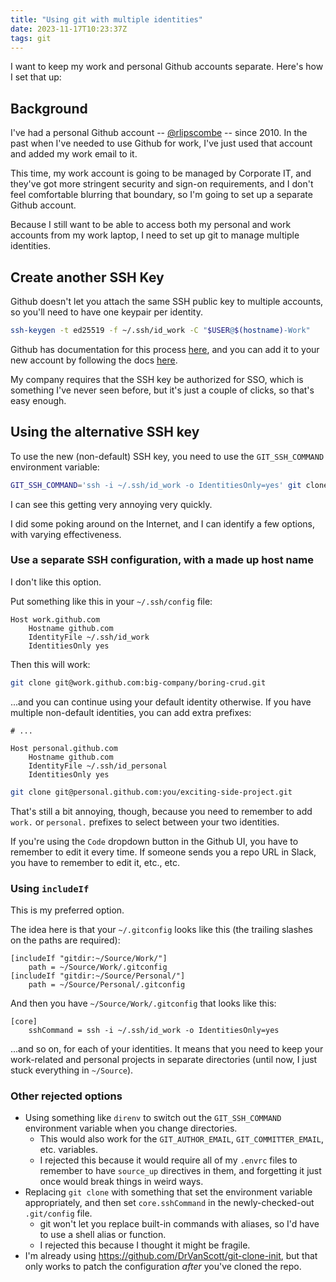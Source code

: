 ```yaml
---
title: "Using git with multiple identities"
date: 2023-11-17T10:23:37Z
tags: git
---
```


I want to keep my work and personal Github accounts separate. Here's how I set that up:

## Background

I've had a personal Github account -- [@rlipscombe](https://github.com/rlipscombe/) -- since 2010. In the past when I've
needed to use Github for work, I've just used that account and added my work email to it.

This time, my work account is going to be managed by Corporate IT, and they've got more stringent security and sign-on
requirements, and I don't feel comfortable blurring that boundary, so I'm going to set up a separate Github account.

Because I still want to be able to access both my personal and work accounts from my work laptop, I need to set up git
to manage multiple identities.

## Create another SSH Key

Github doesn't let you attach the same SSH public key to multiple accounts, so you'll need to have one keypair per identity.

```sh
ssh-keygen -t ed25519 -f ~/.ssh/id_work -C "$USER@$(hostname)-Work"
```

Github has documentation for this process [here](https://docs.github.com/en/authentication/connecting-to-github-with-ssh/generating-a-new-ssh-key-and-adding-it-to-the-ssh-agent), and you can add it to your new account by following the docs [here](https://docs.github.com/en/authentication/connecting-to-github-with-ssh/adding-a-new-ssh-key-to-your-github-account).

My company requires that the SSH key be authorized for SSO, which is something I've never seen before, but it's just a
couple of clicks, so that's easy enough.

## Using the alternative SSH key

To use the new (non-default) SSH key, you need to use the `GIT_SSH_COMMAND` environment variable:

```sh
GIT_SSH_COMMAND='ssh -i ~/.ssh/id_work -o IdentitiesOnly=yes' git clone git@github.com:work-org/some-repo.git
```

I can see this getting very annoying very quickly.

I did some poking around on the Internet, and I can identify a few options, with varying effectiveness.

### Use a separate SSH configuration, with a made up host name

<div class="callout callout-warning" markdown="span">
I don't like this option.
</div>

Put something like this in your `~/.ssh/config` file:

```ssh-config
Host work.github.com
    Hostname github.com
    IdentityFile ~/.ssh/id_work
    IdentitiesOnly yes
```

Then this will work:

```sh
git clone git@work.github.com:big-company/boring-crud.git
```

...and you can continue using your default identity otherwise. If you have multiple non-default identities, you can add
extra prefixes:

```
# ...

Host personal.github.com
    Hostname github.com
    IdentityFile ~/.ssh/id_personal
    IdentitiesOnly yes
```

```sh
git clone git@personal.github.com:you/exciting-side-project.git
```

That's still a bit annoying, though, because you need to remember to add `work.` or `personal.` prefixes to select
between your two identities.

If you're using the `Code` dropdown button in the Github UI, you have to remember to edit it every time. If someone sends you a repo URL in Slack, you have to remember to edit it, etc., etc.

### Using `includeIf`

<div class="callout callout-info" markdown="span">
This is my preferred option.
</div>

The idea here is that your `~/.gitconfig` looks like this (the trailing slashes on the paths are required):

```git-config
[includeIf "gitdir:~/Source/Work/"]
	path = ~/Source/Work/.gitconfig
[includeIf "gitdir:~/Source/Personal/"]
	path = ~/Source/Personal/.gitconfig
```

And then you have `~/Source/Work/.gitconfig` that looks like this:

```git-config
[core]
    sshCommand = ssh -i ~/.ssh/id_work -o IdentitiesOnly=yes
```

...and so on, for each of your identities. It means that you need to keep your work-related and personal projects in
separate directories (until now, I just stuck everything in `~/Source`).

### Other rejected options

- Using something like `direnv` to switch out the `GIT_SSH_COMMAND` environment variable when you change directories.
  - This would also work for the `GIT_AUTHOR_EMAIL`, `GIT_COMMITTER_EMAIL`, etc. variables.
  - I rejected this because it would require all of my `.envrc` files to remember to have `source_up` directives in
    them, and forgetting it just once would break things in weird ways.
- Replacing `git clone` with something that set the environment variable appropriately, and then set `core.sshCommand`
  in the newly-checked-out `.git/config` file.
  - git won't let you replace built-in commands with aliases, so I'd have to use a shell alias or function.
  - I rejected this because I thought it might be fragile.
- I'm already using <https://github.com/DrVanScott/git-clone-init>, but that only works to patch the configuration
  _after_ you've cloned the repo.
